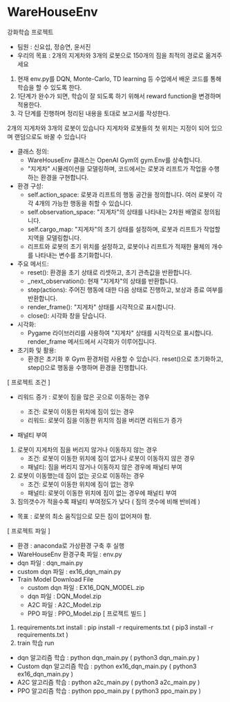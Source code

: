 # WareHouseEnv
강화학습 프로젝트 
- 팀원 : 신요섭, 정승연, 윤서진
- 우리의 목표 : 2개의 지게차와 3개의 로봇으로 150개의 짐을 최적의 경로로 옮겨주세요
1. 현재 env.py를 DQN, Monte-Carlo, TD learning 등 수업에서 배운 코드를 통해 학습을 할 수 있도록 한다.
2. 1단계가 완수가 되면, 학습이 잘 되도록 하기 위해서 reward function을 변경하며 적용한다.
3. 각 단계를 진행하며 정리된 내용을 토대로 보고서를 작성한다.

2개의 지게차와 3개의 로봇이 있습니다
지게차와 로봇들의 첫 위치는 지정이 되어 있으며 랜덤으로도 바꿀 수 있습니다
* 클래스 정의:
    * WareHouseEnv 클래스는 OpenAI Gym의 gym.Env를 상속합니다.
    * "지게차" 시뮬레이션을 모델링하며, 코드에서는 로봇과 리프트가 작업을 수행하는 환경을 구현합니다.
* 환경 구성:
    * self.action_space: 로봇과 리프트의 행동 공간을 정의합니다. 여러 로봇이 각각 4개의 가능한 행동을 취할 수 있습니다.
    * self.observation_space: "지게차"의 상태를 나타내는 2차원 배열로 정의됩니다.
    * self.cargo_map: "지게차"의 초기 상태를 설정하며, 로봇과 리프트가 작업할 지역을 모델링합니다.
    * 리프트와 로봇의 초기 위치를 설정하고, 로봇이나 리프트가 적재한 물체의 개수를 나타내는 변수를 초기화합니다.
* 주요 메서드:
    * reset(): 환경을 초기 상태로 리셋하고, 초기 관측값을 반환합니다.
    * _next_observation(): 현재 "지게차"의 상태를 반환합니다.
    * step(actions): 주어진 행동에 대한 다음 상태로 진행하고, 보상과 종료 여부를 반환합니다.
    * render_frame(): "지게차" 상태를 시각적으로 표시합니다.
    * close(): 시각화 창을 닫습니다.
* 시각화:
    * Pygame 라이브러리를 사용하여 "지게차" 상태를 시각적으로 표시합니다. render_frame 메서드에서 시각화가 이루어집니다.
* 초기화 및 활용:
    * 환경은 초기화 후 Gym 환경처럼 사용할 수 있습니다. reset()으로 초기화하고, step()으로 행동을 수행하며 환경을 진행합니다.
      
[ 프로젝트 조건 ]
- 리워드 증가 : 로봇이 짐을 많은 곳으로 이동하는 경우 
  * 조건: 로봇이 이동한 위치에 짐이 있는 경우
  * 리워드: 로봇이 짐을 이동한 위치의 짐을 버리면 리워드가 증가
    
- 패널티 부여
1. 로봇이 지게차의 짐을 버리지 않거나 이동하지 않는 경우 
   * 조건: 로봇이 이동한 위치에 짐이 없거나 로봇이 이동하지 않은 경우
   * 패널티: 짐을 버리지 않거나 이동하지 않은 경우에 패널티 부여
2. 로봇이 이동했는데 짐이 없는 곳으로 이동하는 경우
   * 조건: 로봇이 이동한 위치에 짐이 없는 경우
   * 패널티: 로봇이 이동한 위치에 짐이 없는 경우에 패널티 부여
 3. 짐의갯수가 적을수록 패널티 부여정도가 낮다 ( 짐의 갯수에 비해 반비례 )
    
- 목표 : 로봇의 최소 움직임으로 모든 짐이 없어져야 함.

[ 프로젝트 파일 ]
- 환경 : anaconda로 가상환경 구축 후 실행
- WareHouseEnv 환경구축 파일 : env.py
- dqn 파일 : dqn_main.py
- custom dqn 파일 : ex16_dqn_main.py
- Train Model Download File
   * custom dqn 파일 : EX16_DQN_MODEL.zip
   * dqn 파일 : DQN_Model.zip
   * A2C 파일 : A2C_Model.zip
   * PPO 파일 : PPO_Model.zip
[ 프로젝트 빌드 ]
1. requirements.txt install : pip install -r requirements.txt ( pip3 install -r requirements.txt )
2. train 학습 run
- dqn 알고리즘 학습 : python dqn_main.py ( python3 dqn_main.py )
- Custom dqn 알고리즘 학습 : python ex16_dqn_main.py ( python3 ex16_dqn_main.py )
- A2C 알고리즘 학습 : python a2c_main.py ( python3 a2c_main.py )
- PPO 알고리즘 학습 : python ppo_main.py ( python3 ppo_main.py )
